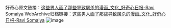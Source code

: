 好奇心原文链接：[这些男人画了那些导致屠杀的漫画_文化_好奇心日报-Ravi Somaiya](https://www.qdaily.com/articles/5078.html)
WebArchive归档链接：[这些男人画了那些导致屠杀的漫画_文化_好奇心日报-Ravi Somaiya](http://web.archive.org/web/20190623163853/https://www.qdaily.com/articles/5078.html)
![image](http://ww3.sinaimg.cn/large/007d5XDply1g3wd1oyxqxj30u05wfqv5)